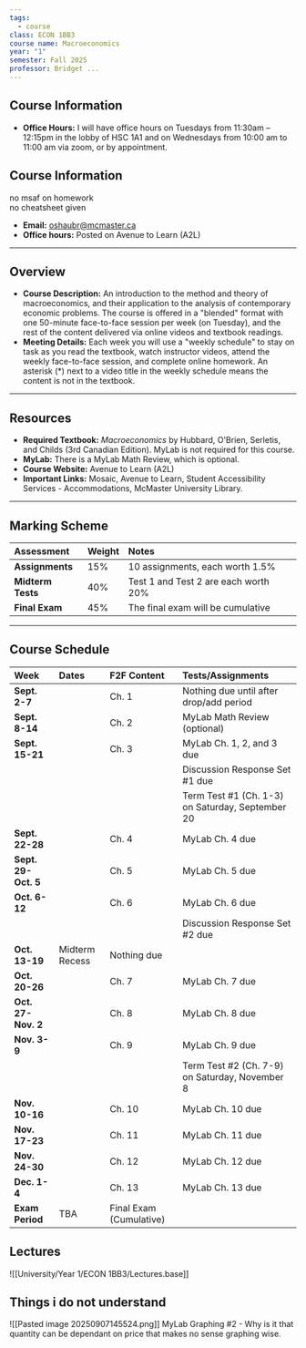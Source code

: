 ```yaml
---
tags:
  - course
class: ECON 1BB3
course name: Macroeconomics
year: "1"
semester: Fall 2025
professor: Bridget ...
---
```

## Course Information
- **Office Hours:**  I will have office hours on Tuesdays from 11:30am – 12:15pm in the lobby of HSC 1A1 and on Wednesdays from 10:00 am to 11:00 am via zoom, or by appointment.
## Course Information
no msaf on homework   
no cheatsheet given
- **Email:** oshaubr@mcmaster.ca
- **Office hours:** Posted on Avenue to Learn (A2L)
---

## Overview
- **Course Description:** An introduction to the method and theory of macroeconomics, and their application to the analysis of contemporary economic problems. The course is offered in a "blended" format with one 50-minute face-to-face session per week (on Tuesday), and the rest of the content delivered via online videos and textbook readings.
- **Meeting Details:** Each week you will use a "weekly schedule" to stay on task as you read the textbook, watch instructor videos, attend the weekly face-to-face session, and complete online homework. An asterisk (*) next to a video title in the weekly schedule means the content is not in the textbook.

---

## Resources
- **Required Textbook:** *Macroeconomics* by Hubbard, O'Brien, Serletis, and Childs (3rd Canadian Edition). MyLab is not required for this course.
- **MyLab:** There is a MyLab Math Review, which is optional.
- **Course Website:** Avenue to Learn (A2L)
- **Important Links:** Mosaic, Avenue to Learn, Student Accessibility Services - Accommodations, McMaster University Library.

---

## Marking Scheme
| Assessment | Weight | Notes |
| :--- | :--- | :--- |
| **Assignments** | 15% | 10 assignments, each worth 1.5% |
| **Midterm Tests** | 40% | Test 1 and Test 2 are each worth 20% |
| **Final Exam** | 45% | The final exam will be cumulative |

---

## Course Schedule
| Week | Dates | F2F Content | Tests/Assignments |
| :--- | :--- | :--- | :--- |
| **Sept. 2-7** | | Ch. 1 | Nothing due until after drop/add period |
| **Sept. 8-14** | | Ch. 2 | MyLab Math Review (optional) |
| **Sept. 15-21** | | Ch. 3 | MyLab Ch. 1, 2, and 3 due |
| | | | Discussion Response Set #1 due |
| | | | Term Test #1 (Ch. 1-3) on Saturday, September 20 |
| **Sept. 22-28** | | Ch. 4 | MyLab Ch. 4 due |
| **Sept. 29-Oct. 5** | | Ch. 5 | MyLab Ch. 5 due |
| **Oct. 6-12** | | Ch. 6 | MyLab Ch. 6 due |
| | | | Discussion Response Set #2 due |
| **Oct. 13-19** | Midterm Recess | Nothing due | |
| **Oct. 20-26** | | Ch. 7 | MyLab Ch. 7 due |
| **Oct. 27-Nov. 2** | | Ch. 8 | MyLab Ch. 8 due |
| **Nov. 3-9** | | Ch. 9 | MyLab Ch. 9 due |
| | | | Term Test #2 (Ch. 7-9) on Saturday, November 8 |
| **Nov. 10-16** | | Ch. 10 | MyLab Ch. 10 due |
| **Nov. 17-23** | | Ch. 11 | MyLab Ch. 11 due |
| **Nov. 24-30** | | Ch. 12 | MyLab Ch. 12 due |
| **Dec. 1-4** | | Ch. 13 | MyLab Ch. 13 due |
| **Exam Period** | TBA | Final Exam (Cumulative) | |
<!--ID: 1757893915343-->

## Lectures
![[University/Year 1/ECON 1BB3/Lectures.base]]

## Things i do not understand
![[Pasted image 20250907145524.png]]
MyLab Graphing #2 - Why is it that quantity can be dependant on price that makes no sense graphing wise.
<!--ID: 1757893915347-->
